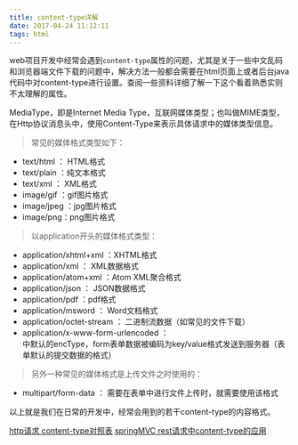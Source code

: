 ```yaml
---
title: content-type详解
date: 2017-04-24 11:12:11
tags: html
---
```

web项目开发中经常会遇到`content-type`属性的问题，尤其是关于一些中文乱码和浏览器端文件下载的问题中，解决方法一般都会需要在html页面上或者后台java代码中对content-type进行设置。查阅一些资料详细了解一下这个看着熟悉实则不太理解的属性。

MediaType，即是Internet Media Type，互联网媒体类型；也叫做MIME类型，在Http协议消息头中，使用Content-Type来表示具体请求中的媒体类型信息。

> 常见的媒体格式类型如下：

- text/html ： HTML格式
- text/plain ：纯文本格式      
- text/xml ：  XML格式
- image/gif ：gif图片格式    
- image/jpeg ：jpg图片格式 
- image/png：png图片格式
 
> 以application开头的媒体格式类型：

- application/xhtml+xml ：XHTML格式
- application/xml     ： XML数据格式
- application/atom+xml  ：Atom XML聚合格式    
- application/json    ： JSON数据格式
- application/pdf       ：pdf格式  
- application/msword  ： Word文档格式
- application/octet-stream ： 二进制流数据（如常见的文件下载）
- application/x-www-form-urlencoded ： <form  encType=””>中默认的encType，form表单数据被编码为key/value格式发送到服务器（表单默认的提交数据的格式）

> 另外一种常见的媒体格式是上传文件之时使用的：

- multipart/form-data ： 需要在表单中进行文件上传时，就需要使用该格式

以上就是我们在日常的开发中，经常会用到的若干content-type的内容格式。


[http请求 content-type对照表][1]
[springMVC rest请求中content-type的应用][2]


  [1]: http://tool.oschina.net/commons
  [2]: http://blog.csdn.net/blueheart20/article/details/45174399